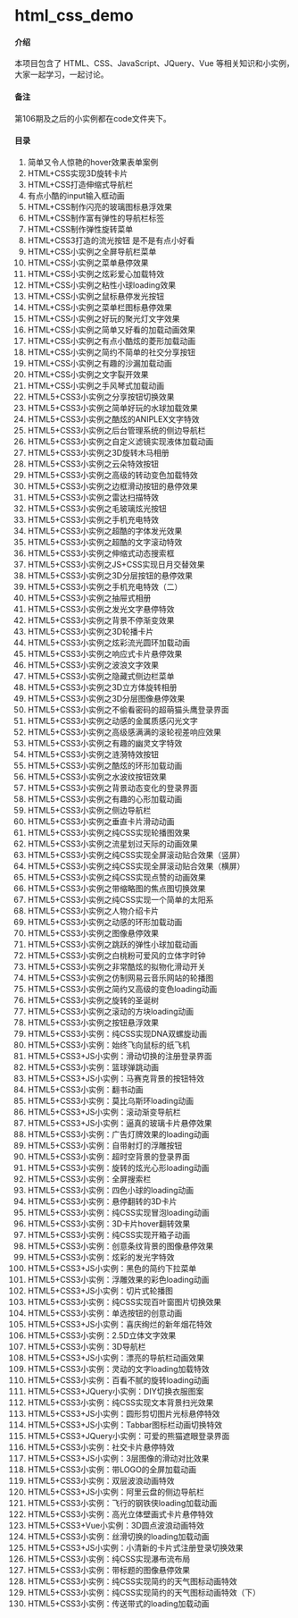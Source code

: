 # html_css_demo

#### 介绍
本项目包含了 HTML、CSS、JavaScript、JQuery、Vue 等相关知识和小实例，大家一起学习，一起讨论。

#### 备注
第106期及之后的小实例都在code文件夹下。

#### 目录

1.  简单又令人惊艳的hover效果表单案例
2.  HTML+CSS实现3D旋转卡片
3.  HTML+CSS打造伸缩式导航栏
4.  有点小酷的input输入框动画
5.  HTML+CSS制作闪亮的玻璃图标悬浮效果
6.  HTML+CSS制作富有弹性的导航栏标签
7.  HTML+CSS制作弹性旋转菜单
8.  HTML+CSS3打造的流光按钮 是不是有点小好看
9.  HTML+CSS小实例之全屏导航栏菜单
10. HTML+CSS小实例之菜单悬停效果
11. HTML+CSS小实例之炫彩爱心加载特效
12. HTML+CSS小实例之粘性小球loading效果
13. HTML+CSS小实例之鼠标悬停发光按钮
14. HTML+CSS小实例之菜单栏图标悬停效果
15. HTML+CSS小实例之好玩的聚光灯文字效果
16. HTML+CSS小实例之简单又好看的加载动画效果
17. HTML+CSS小实例之有点小酷炫的菱形加载动画
18. HTML+CSS小实例之简约不简单的社交分享按钮
19. HTML+CSS小实例之有趣的沙漏加载动画
20. HTML+CSS小实例之文字裂开效果
21. HTML+CSS小实例之手风琴式加载动画
22. HTML5+CSS3小实例之分享按钮切换效果
23. HTML5+CSS3小实例之简单好玩的水球加载效果
24. HTML5+CSS3小实例之酷炫的ANIPLEX文字特效
25. HTML5+CSS3小实例之后台管理系统的侧边导航栏
26. HTML5+CSS3小实例之自定义滤镜实现液体加载动画
27. HTML5+CSS3小实例之3D旋转木马相册
28. HTML5+CSS3小实例之云朵特效按钮
29. HTML5+CSS3小实例之高级的转动变色加载特效
30. HTML5+CSS3小实例之边框滑动按钮的悬停效果
31. HTML5+CSS3小实例之雷达扫描特效
32. HTML5+CSS3小实例之毛玻璃炫光按钮
33. HTML5+CSS3小实例之手机充电特效
34. HTML5+CSS3小实例之超酷的字体发光效果
35. HTML5+CSS3小实例之超酷的文字滚动特效
36. HTML5+CSS3小实例之伸缩式动态搜索框
37. HTML5+CSS3小实例之JS+CSS实现日月交替效果
38. HTML5+CSS3小实例之3D分层按钮的悬停效果
39. HTML5+CSS3小实例之手机充电特效（二）
40. HTML5+CSS3小实例之抽屉式相册
41. HTML5+CSS3小实例之发光文字悬停特效
42. HTML5+CSS3小实例之背景不停渐变效果
43. HTML5+CSS3小实例之3D轮播卡片
44. HTML5+CSS3小实例之炫彩流光圆环加载动画
45. HTML5+CSS3小实例之响应式卡片悬停效果
46. HTML5+CSS3小实例之波浪文字效果
47. HTML5+CSS3小实例之隐藏式侧边栏菜单
48. HTML5+CSS3小实例之3D立方体旋转相册
49. HTML5+CSS3小实例之3D分层图像悬停效果
50. HTML5+CSS3小实例之不偷看密码的超萌猫头鹰登录界面
51. HTML5+CSS3小实例之动感的金属质感闪光文字
52. HTML5+CSS3小实例之高级感满满的滚轮视差响应效果
53. HTML5+CSS3小实例之有趣的幽灵文字特效
54. HTML5+CSS3小实例之涟漪特效按钮
55. HTML5+CSS3小实例之酷炫的环形加载动画
56. HTML5+CSS3小实例之水波纹按钮效果
57. HTML5+CSS3小实例之背景动态变化的登录界面
58. HTML5+CSS3小实例之有趣的心形加载动画
59. HTML5+CSS3小实例之侧边导航栏
60. HTML5+CSS3小实例之垂直卡片滑动动画
61. HTML5+CSS3小实例之纯CSS实现轮播图效果
62. HTML5+CSS3小实例之流星划过天际的动画效果
63. HTML5+CSS3小实例之纯CSS实现全屏滚动贴合效果（竖屏）
64. HTML5+CSS3小实例之纯CSS实现全屏滚动贴合效果（横屏）
65. HTML5+CSS3小实例之纯CSS实现点赞的动画效果
66. HTML5+CSS3小实例之带缩略图的焦点图切换效果
67. HTML5+CSS3小实例之纯CSS实现一个简单的太阳系
68. HTML5+CSS3小实例之人物介绍卡片
69. HTML5+CSS3小实例之动感的环形加载动画
70. HTML5+CSS3小实例之图像悬停效果
71. HTML5+CSS3小实例之跳跃的弹性小球加载动画
72. HTML5+CSS3小实例之白桃粉可爱风的立体字时钟
73. HTML5+CSS3小实例之非常酷炫的拟物化滑动开关
74. HTML5+CSS3小实例之仿制网易云音乐网站的轮播图
75. HTML5+CSS3小实例之简约又高级的变色loading动画
76. HTML5+CSS3小实例之旋转的圣诞树
77. HTML5+CSS3小实例之滚动的方块loading动画
78. HTML5+CSS3小实例之按钮悬浮效果
79. HTML5+CSS3小实例：纯CSS实现DNA双螺旋动画
80. HTML5+CSS3小实例：始终飞向鼠标的纸飞机
81. HTML5+CSS3+JS小实例：滑动切换的注册登录界面
82. HTML5+CSS3小实例：篮球弹跳动画
83. HTML5+CSS3+JS小实例：马赛克背景的按钮特效
84. HTML5+CSS3小实例：翻书动画
85. HTML5+CSS3小实例：莫比乌斯环loading动画
86. HTML5+CSS3+JS小实例：滚动渐变导航栏
87. HTML5+CSS3+JS小实例：逼真的玻璃卡片悬停效果
88. HTML5+CSS3小实例：广告灯牌效果的loading动画
89. HTML5+CSS3小实例：自带射灯的浮雕按钮
90. HTML5+CSS3小实例：超时空背景的登录界面
91. HTML5+CSS3小实例：旋转的炫光心形loading动画
92. HTML5+CSS3小实例：全屏搜索栏
93. HTML5+CSS3小实例：四色小球的loading动画
94. HTML5+CSS3小实例：悬停翻转的3D卡片
95. HTML5+CSS3小实例：纯CSS实现冒泡loading动画
96. HTML5+CSS3小实例：3D卡片hover翻转效果
97. HTML5+CSS3小实例：纯CSS实现开箱子动画
98. HTML5+CSS3小实例：创意条纹背景的图像悬停效果
99. HTML5+CSS3小实例：炫彩的发光字特效
100. HTML5+CSS3+JS小实例：黑色的简约下拉菜单
101. HTML5+CSS3小实例：浮雕效果的彩色loading动画
102. HTML5+CSS3+JS小实例：切片式轮播图
103. HTML5+CSS3小实例：纯CSS实现百叶窗图片切换效果
104. HTML5+CSS3小实例：单选按钮的创意动画
105. HTML5+CSS3+JS小实例：喜庆绚烂的新年烟花特效
106. HTML5+CSS3小实例：2.5D立体文字效果
107. HTML5+CSS3小实例：3D导航栏
108. HTML5+CSS3+JS小实例：漂亮的导航栏动画效果
109. HTML5+CSS3小实例：灵动的文字loading加载特效
110. HTML5+CSS3小实例：百看不腻的旋转loading动画
111. HTML5+CSS3+JQuery小实例：DIY切换衣服图案
112. HTML5+CSS3小实例：纯CSS实现文本背景扫光效果
113. HTML5+CSS3+JS小实例：圆形剪切图片光标悬停特效
114. HTML5+CSS3+JS小实例：Tabbar图标栏动画切换特效
115. HTML5+CSS3+JQuery小实例：可爱的熊猫遮眼登录界面
116. HTML5+CSS3小实例：社交卡片悬停特效
117. HTML5+CSS3+JS小实例：3层图像的滑动对比效果
118. HTML5+CSS3小实例：带LOGO的全屏加载动画
119. HTML5+CSS3小实例：双层波浪动画特效
120. HTML5+CSS3+JS小实例：阿里云盘的侧边导航栏
121. HTML5+CSS3小实例：飞行的钢铁侠loading加载动画
122. HTML5+CSS3小实例：高光立体壁画式卡片悬停特效
123. HTML5+CSS3+Vue小实例：3D圆点波浪动画特效
124. HTML5+CSS3小实例：丝滑切换的loading加载动画
125. HTML5+CSS3+JS小实例：小清新的卡片式注册登录切换效果
126. HTML5+CSS3小实例：纯CSS实现瀑布流布局
127. HTML5+CSS3小实例：带标题的图像悬停效果
128. HTML5+CSS3小实例：纯CSS实现简约的天气图标动画特效
129. HTML5+CSS3小实例：纯CSS实现简约的天气图标动画特效（下）
130. HTML5+CSS3小实例：传送带式的loading加载动画